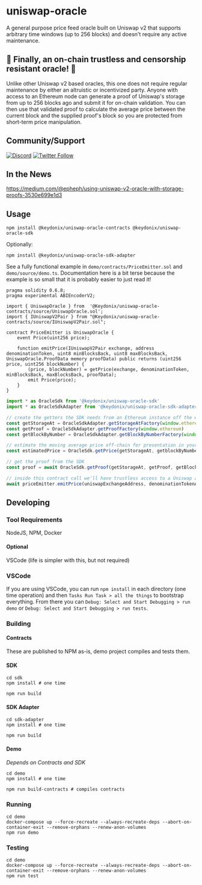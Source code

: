# uniswap-oracle
A general purpose price feed oracle built on Uniswap v2 that supports arbitrary time windows (up to 256 blocks) and doesn't require any active maintenance.

## 🎊 Finally, an on-chain trustless and censorship resistant oracle! 🎉
Unlike other Uniswap v2 based oracles, this one does not require regular maintenance by either an altruistic or incentivized party.  Anyone with access to an Ethereum node can generate a proof of Uniswap's storage from up to 256 blocks ago and submit it for on-chain validation.  You can then use that validated proof to calculate the average price between the current block and the supplied proof's block so you are protected from short-term price manipulation.

## Community/Support
[![Discord](https://img.shields.io/discord/516762394547060756?label=Discord&style=plastic)](https://discord.gg/cM9A5v8)
[![Twitter Follow](https://img.shields.io/twitter/follow/keydonix?style=social)](https://twitter.com/keydonix)

## In the News
https://medium.com/@epheph/using-uniswap-v2-oracle-with-storage-proofs-3530e699e1d3

## Usage
```
npm install @keydonix/uniswap-oracle-contracts @keydonix/uniswap-oracle-sdk
```
Optionally:
```
npm install @keydonix/uniswap-oracle-sdk-adapter
```
See a fully functional example in `demo/contracts/PriceEmitter.sol` and `demo/source/demo.ts`.  Documentation here is a bit terse because the example is so small that it is probably easier to just read it!
```solidity
pragma solidity 0.6.8;
pragma experimental ABIEncoderV2;

import { UniswapOracle } from  '@Keydonix/uniswap-oracle-contracts/source/UniswapOracle.sol';
import { IUniswapV2Pair } from "@Keydonix/uniswap-oracle-contracts/source/IUniswapV2Pair.sol";

contract PriceEmitter is UniswapOracle {
	event Price(uint256 price);

	function emitPrice(IUniswapV2Pair exchange, address denominationToken, uint8 minBlocksBack, uint8 maxBlocksBack, UniswapOracle.ProofData memory proofData) public returns (uint256 price, uint256 blockNumber) {
		(price, blockNumber) = getPrice(exchange, denominationToken, minBlocksBack, maxBlocksBack, proofData);
		emit Price(price);
	}
}
```
```ts
import * as OracleSdk from '@keydonix/uniswap-oracle-sdk'
import * as OracleSdkAdapter from '@keydonix/uniswap-oracle-sdk-adapter'

// create the getters the SDK needs from an Ethereum instance off the window.  you could use `window.web3.currentProvider` instead of `window.ethereum` if that is what is available
const getStorageAt = OracleSdkAdapter.getStorageAtFactory(window.ethereum)
const getProof = OracleSdkAdapter.getProofFactory(window.ethereum)
const getBlockByNumber = OracleSdkAdapter.getBlockByNumberFactory(window.ethereum)

// estimate the moving average price off-chain for presentation in your UI
const estimatedPrice = OracleSdk.getPrice(getStorageAt, getblockByNumber, uniswapExchangeAddress, denominationTokenAddress, blockNumber)

// get the proof from the SDK
const proof = await OracleSdk.getProof(getStorageAt, getProof, getBlockByNumber, uniswapExchangeAddress, denominationTokenAddress, blockNumber)

// inside this contract call we'll have trustless access to a Uniswap average price between `blockNumber` and `currentBlockNumber`
await priceEmitter.emitPrice(uniswapExchangeAddress, denominationTokenAddress, minBlocksBackAllowed, maxBlocksBackAllowed, proof)
```

## Developing
### Tool Requirements
NodeJS, NPM, Docker
#### Optional
VSCode (life is simpler with this, but not required)

### VSCode
If you are using VSCode, you can run `npm install` in each directory (one time operation) and then `Tasks Run Task > all the things` to bootstrap everything.  From there you can `Debug: Select and Start Debugging > run demo` or `Debug: Select and Start Debugging > run tests`.

### Building
#### Contracts
These are published to NPM as-is, demo project compiles and tests them.
#### SDK
```
cd sdk
npm install # one time

npm run build
```
#### SDK Adapter
```
cd sdk-adapter
npm install # one time

npm run build
```
#### Demo
_Depends on Contracts and SDK_
```
cd demo
npm install # one time

npm run build-contracts # compiles contracts
```

### Running
```
cd demo
docker-compose up --force-recreate --always-recreate-deps --abort-on-container-exit --remove-orphans --renew-anon-volumes
npm run demo
```

### Testing
```
cd demo
docker-compose up --force-recreate --always-recreate-deps --abort-on-container-exit --remove-orphans --renew-anon-volumes
npm run test
```
